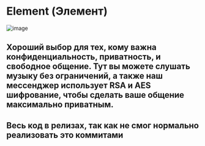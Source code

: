 # Element (Элемент)

![image](https://github.com/user-attachments/assets/b43339cd-a53c-4bf0-bfb0-a8cc5cb30b6e)

## Хороший выбор для тех, кому важна конфиденциальность, приватность, и свободное общение. Тут вы можете слушать музыку без ограничений, а также наш мессенджер использует RSA и AES шифрование, чтобы сделать ваше общение максимально приватным.

## Весь код в релизах, так как не смог нормально реализовать это коммитами
